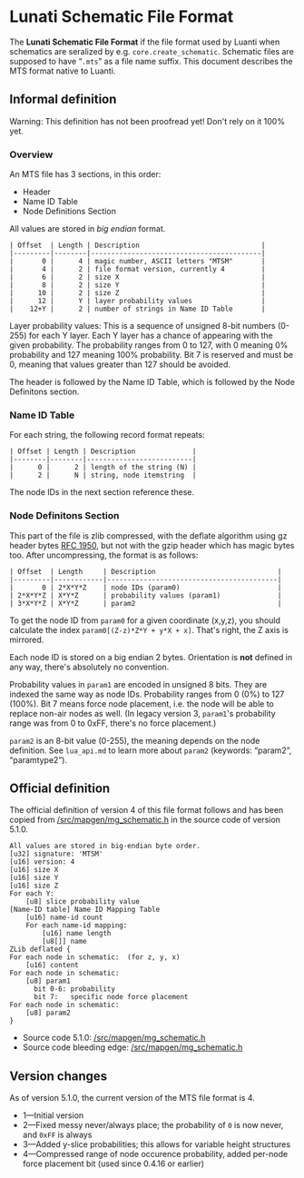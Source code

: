 # Lunati Schematic File Format
The **Lunati Schematic File Format** if the file format used by Luanti when schematics are seralized by e.g. `core.create_schematic`. Schematic files are supposed to have “`.mts`” as a file name suffix. This document describes the MTS format native to Luanti.

Informal definition
-------------------

Warning: This definition has not been proofread yet! Don't rely on it 100% yet.

### Overview

An MTS file has 3 sections, in this order:

* Header
* Name ID Table
* Node Definitions Section

All values are stored in _big endian_ format.

```
| Offset  | Length | Description                              |
|---------|--------|------------------------------------------|
|       0 |      4 | magic number, ASCII letters "MTSM"       |
|       4 |      2 | file format version, currently 4         |
|       6 |      2 | size X                                   |
|       8 |      2 | size Y                                   |
|      10 |      2 | size Z                                   |
|      12 |      Y | layer probability values                 |
|    12+Y |      2 | number of strings in Name ID Table       |

```


Layer probability values: This is a sequence of unsigned 8-bit numbers (0-255) for each Y layer. Each Y layer has a chance of appearing with the given probability. The probability ranges from 0 to 127, with 0 meaning 0% probability and 127 meaning 100% probability. Bit 7 is reserved and must be 0, meaning that values greater than 127 should be avoided.

The header is followed by the Name ID Table, which is followed by the Node Definitons section.

### Name ID Table

For each string, the following record format repeats:

```
| Offset | Length | Description              |
|--------|--------|--------------------------|
|      0 |      2 | length of the string (N) |
|      2 |      N | string, node itemstring  |

```


The node IDs in the next section reference these.

### Node Definitons Section

This part of the file is zlib compressed, with the deflate algorithm using gz header bytes [RFC 1950](http://tools.ietf.org/html/rfc1950), but not with the gzip header which has magic bytes too. After uncompressing, the format is as follows:

```
| Offset  | Length     | Description                              |
|---------|------------|------------------------------------------|
|       0 | 2*X*Y*Z    | node IDs (param0)                        |
| 2*X*Y*Z | X*Y*Z      | probability values (param1)              |
| 3*X*Y*Z | X*Y*Z      | param2                                   |

```


To get the node ID from `param0` for a given coordinate (x,y,z), you should calculate the index `param0[(Z-z)*Z*Y + y*X + x]`. That's right, the Z axis is mirrored.

Each node ID is stored on a big endian 2 bytes. Orientation is **not** defined in any way, there's absolutely no convention.

Probability values in `param1` are encoded in unsigned 8 bits. They are indexed the same way as node IDs. Probability ranges from 0 (0%) to 127 (100%). Bit 7 means force node placement, i.e. the node will be able to replace non-air nodes as well. (In legacy version 3, `param1`'s probability range was from 0 to 0xFF, there's no force placement.)

`param2` is an 8-bit value (0-255), the meaning depends on the node definition. See `lua_api.md` to learn more about `param2` (keywords: “param2”, “paramtype2”).

Official definition
-------------------

The official definition of version 4 of this file format follows and has been copied from [/src/mapgen/mg\_schematic.h](https://github.com/minetest/minetest/blob/5.1.0/src/mapgen/mg_schematic.h) in the source code of version 5.1.0.

```
All values are stored in big-endian byte order.
[u32] signature: 'MTSM'
[u16] version: 4
[u16] size X
[u16] size Y
[u16] size Z
For each Y:
	[u8] slice probability value
[Name-ID table] Name ID Mapping Table
	[u16] name-id count
	For each name-id mapping:
		[u16] name length
		[u8[]] name
ZLib deflated {
For each node in schematic:  (for z, y, x)
	[u16] content
For each node in schematic:
	[u8] param1
	  bit 0-6: probability
	  bit 7:   specific node force placement
For each node in schematic:
	[u8] param2
}

```


* Source code 5.1.0: [/src/mapgen/mg\_schematic.h](https://github.com/minetest/minetest/blob/5.1.0/src/mapgen/mg_schematic.h)
* Source code bleeding edge: [/src/mapgen/mg\_schematic.h](https://github.com/minetest/minetest/blob/master/src/mapgen/mg_schematic.h)

Version changes
---------------

As of version 5.1.0, the current version of the MTS file format is 4.

* 1—Initial version
* 2—Fixed messy never/always place; the probability of `0` is now never, and `0xFF` is always
* 3—Added y-slice probabilities; this allows for variable height structures
* 4—Compressed range of node occurence probability, added per-node force placement bit (used since 0.4.16 or earlier)